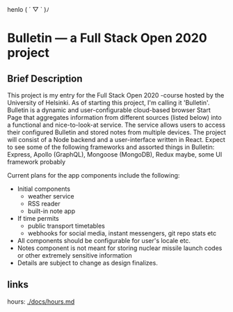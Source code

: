 henlo ( ´ ▽ ` )ﾉ

# Bulletin ⁠— a Full Stack Open 2020 project

## Brief Description

  This project is my entry for the Full Stack Open 2020 -course hosted by the University of Helsinki. As of starting this project, I'm calling it 'Bulletin'. Bulletin is a dynamic and user-configurable cloud-based browser Start Page that aggregates information from different sources (listed below) into a functional and nice-to-look-at service. The service allows users to access their configured Bulletin and stored notes from multiple devices. The project will consist of a Node backend and a user-interface written in React. Expect to see some of the following frameworks and assorted things in Bulletin: Express, Apollo (GraphQL), Mongoose (MongoDB), Redux maybe, some UI framework probably

Current plans for the app components include the following:
* Initial components
    * weather service
    * RSS reader
    * built-in note app
* If time permits
    * public transport timetables
    * webhooks for social media, instant messengers, git repo stats etc
* All components should be configurable for user's locale etc.
* Notes component is not meant for storing nuclear missile launch codes or other extremely sensitive information
* Details are subject to change as design finalizes.

## links
hours: [./docs/hours.md](./docs/hours.md)